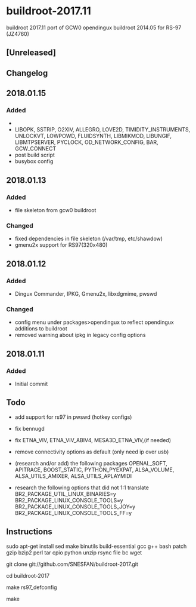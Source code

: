 # buildroot-2017.11

buildroot 2017.11 port of GCW0 opendingux buildroot 2014.05 for RS-97 (JZ4760)

## [Unreleased]

## Changelog
## 2018.01.15
### Added
- 
- LIBOPK, SSTRIP, O2XIV, ALLEGRO, LOVE2D, TIMIDITY_INSTRUMENTS, UNLOCKVT, LOWPOWD, FLUIDSYNTH, LIBMIKMOD,  LIBUNGIF, LIBMTPSERVER, PYCLOCK, OD_NETWORK_CONFIG, BAR, GCW_CONNECT
- post build script
- busybox config

## 2018.01.13
### Added 
- file skeleton from gcw0 buildroot

### Changed
- fixed dependencies in file skeleton (/var/tmp, etc/shawdow)
- gmenu2x support for RS97(320x480)

## 2018.01.12
### Added
- Dingux Commander, IPKG, Gmenu2x, libxdgmime, pwswd

### Changed
- config menu under packages>opendingux to reflect opendingux additions to buildroot
- removed warning about ipkg in legacy config options
        
## 2018.01.11
### Added
- Initial commit

## Todo
- add support for rs97 in pwswd (hotkey configs)
- fix bennugd
- fix ETNA_VIV, ETNA_VIV_ABIV4, MESA3D_ETNA_VIV,(if needed)
- remove connectivity options as default (only need ip over usb)

- (research and/or add) the following packages
OPENAL_SOFT, APITRACE, BOOST_STATIC, PYTHON_PYEXPAT, ALSA_VOLUME, ALSA_UTILS_AMIXER, ALSA_UTILS_APLAYMIDI

- research the following options that did not 1:1 translate 
BR2_PACKAGE_UTIL_LINUX_BINARIES=y
BR2_PACKAGE_LINUX_CONSOLE_TOOLS=y
BR2_PACKAGE_LINUX_CONSOLE_TOOLS_JOY=y
BR2_PACKAGE_LINUX_CONSOLE_TOOLS_FF=y

## Instructions

sudo apt-get install sed make binutils build-essential gcc g++ bash patch gzip bzip2 perl tar cpio python unzip rsync file bc wget

git clone git://github.com/SNESFAN/buildroot-2017.git

cd buildroot-2017

make rs97_defconfig

make
